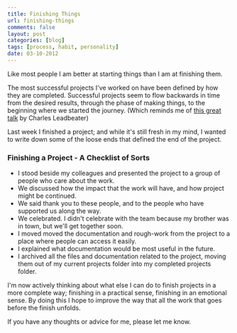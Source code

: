 ```yaml
---
title: Finishing Things
url: finishing-things
comments: false
layout: post
categories: [blog]
tags: [process, habit, personality]
date: 03-10-2012
---
```

Like most people I am better at starting things than I am at finishing them. 

The most successful projects I've worked on have been defined by how they are completed. Successful projects seem to flow backwards in time from the desired results, through the phase of making things, to the beginning where we started the journey. (Which reminds me of <a href="https://vimeo.com/10751957" title="On Perspective">this great talk</a> by Charles Leadbeater) 

Last week I finished a project; and while it's still fresh in my mind, I wanted to write down some of the loose ends that defined the end of the project. 

### Finishing a Project - A Checklist of Sorts
* I stood beside my colleagues and presented the project to a group of people who care about the work.
* We discussed how the impact that the work will have, and how project might be continued.
* We said thank you to these people, and to the people who have supported us along the way.
* <span class="strike">We celebrated</span>. I didn't celebrate with the team because my brother was in town, but we'll get together soon. 
* I moved moved the documentation and rough-work from the project to a place where people can access it easily. 
* I explained what documentation would be most useful in the future. 
* I archived all the files and documentation related to the project, moving them out of my current projects folder into my completed projects folder. 

I'm now actively thinking about what else I can do to finish projects in a more complete way; finishing in a practical sense, finishing in an emotional sense. By doing this I hope to improve the way that all the work that goes before the finish unfolds. 

If you have any thoughts or advice for me, please let me know.